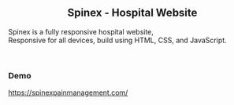   <h2 align="center">Spinex - Hospital Website</h2>

  Spinex is a fully responsive hospital website, <br />Responsive for all devices, build using HTML, CSS, and JavaScript.

</div>

<br />

### Demo 
https://spinexpainmanagement.com/

